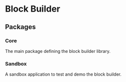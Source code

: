 # Block Builder

## Packages

### Core

The main package defining the block builder library.

### Sandbox

A sandbox application to test and demo the block builder.
